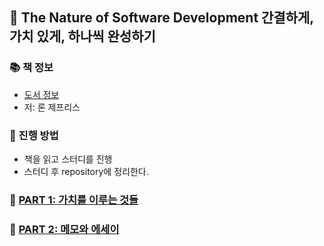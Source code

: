## 🚀 The Nature of Software Development 간결하게, 가치 있게, 하나씩 완성하기

### 📚 책 정보
- [도서 정보](http://www.yes24.com/Product/Goods/34902704)
- 저: 론 제프리스

### 🎯 진행 방법
- 책을 읽고 스터디를 진행
- 스터디 후 repository에 정리한다.


### 🌈 [PART 1: 가치를 이루는 것들](https://github.com/saseungmin/reading_books_record_repository/tree/master/The%20Nature%20of%20Software%20Development/PART%201)

### 🌈 [PART 2: 메모와 에세이](https://github.com/saseungmin/reading_books_record_repository/tree/master/The%20Nature%20of%20Software%20Development/PART%202)